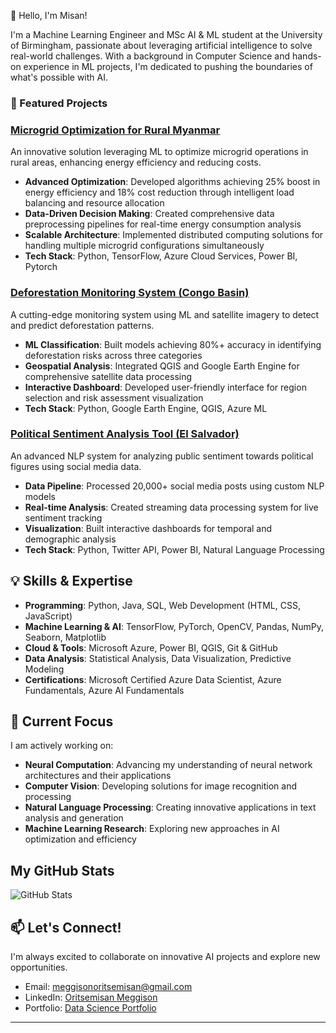 👋 Hello, I'm Misan!

I'm a Machine Learning Engineer and MSc AI & ML student at the University of Birmingham, passionate about leveraging artificial intelligence to solve real-world challenges. With a background in Computer Science and hands-on experience in ML projects, I'm dedicated to pushing the boundaries of what's possible with AI.

### 🚀 Featured Projects

### [Microgrid Optimization for Rural Myanmar](https://dagshub.com/Omdena/MyanmarChapter_MicroGridOptimization)
An innovative solution leveraging ML to optimize microgrid operations in rural areas, enhancing energy efficiency and reducing costs.
- **Advanced Optimization**: Developed algorithms achieving 25% boost in energy efficiency and 18% cost reduction through intelligent load balancing and resource allocation
- **Data-Driven Decision Making**: Created comprehensive data preprocessing pipelines for real-time energy consumption analysis
- **Scalable Architecture**: Implemented distributed computing solutions for handling multiple microgrid configurations simultaneously
- **Tech Stack**: Python, TensorFlow, Azure Cloud Services, Power BI, Pytorch

### [Deforestation Monitoring System (Congo Basin)](https://dagshub.com/Omdena/ProjectCanopy2)
A cutting-edge monitoring system using ML and satellite imagery to detect and predict deforestation patterns.
- **ML Classification**: Built models achieving 80%+ accuracy in identifying deforestation risks across three categories
- **Geospatial Analysis**: Integrated QGIS and Google Earth Engine for comprehensive satellite data processing
- **Interactive Dashboard**: Developed user-friendly interface for region selection and risk assessment visualization
- **Tech Stack**: Python, Google Earth Engine, QGIS, Azure ML

### [Political Sentiment Analysis Tool (El Salvador)](https://dagshub.com/Omdena/IREX-El-Salvador-Sentiment)
An advanced NLP system for analyzing public sentiment towards political figures using social media data.
- **Data Pipeline**: Processed 20,000+ social media posts using custom NLP models
- **Real-time Analysis**: Created streaming data processing system for live sentiment tracking
- **Visualization**: Built interactive dashboards for temporal and demographic analysis
- **Tech Stack**: Python, Twitter API, Power BI, Natural Language Processing

## 💡 Skills & Expertise

- **Programming**: Python, Java, SQL, Web Development (HTML, CSS, JavaScript)
- **Machine Learning & AI**: TensorFlow, PyTorch, OpenCV, Pandas, NumPy, Seaborn, Matplotlib
- **Cloud & Tools**: Microsoft Azure, Power BI, QGIS, Git & GitHub
- **Data Analysis**: Statistical Analysis, Data Visualization, Predictive Modeling
- **Certifications**: Microsoft Certified Azure Data Scientist, Azure Fundamentals, Azure AI Fundamentals

## 🌟 Current Focus

I am actively working on:
- **Neural Computation**: Advancing my understanding of neural network architectures and their applications
- **Computer Vision**: Developing solutions for image recognition and processing
- **Natural Language Processing**: Creating innovative applications in text analysis and generation
- **Machine Learning Research**: Exploring new approaches in AI optimization and efficiency

## My GitHub Stats  
![GitHub Stats](https://github-readme-stats.vercel.app/api?username=Meggison&show_icons=true&theme=dark)  

## 📫 Let's Connect!

I'm always excited to collaborate on innovative AI projects and explore new opportunities.
- Email: [meggisonoritsemisan@gmail.com](mailto:meggisonoritsemisan@gmail.com)
- LinkedIn: [Oritsemisan Meggison](https://www.linkedin.com/in/oritsemisan-meggison-1b117420b/)
- Portfolio: [Data Science Portfolio](https://www.datascienceportfol.io/meggisonoritsemisan)

---

